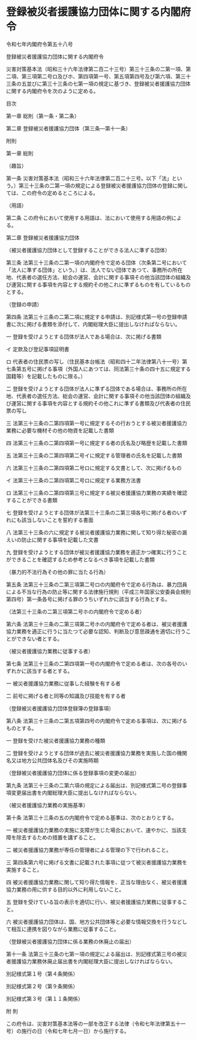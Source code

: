 # 登録被災者援護協力団体に関する内閣府令

令和七年内閣府令第五十八号

登録被災者援護協力団体に関する内閣府令

災害対策基本法（昭和三十六年法律第二百二十三号）第三十三条の二第一項、第二項、第三項第二号ロ及びホ、第四項第一号、第五項第四号及び第六項、第三十三条の五並びに第三十三条の七第一項の規定に基づき、登録被災者援護協力団体に関する内閣府令を次のように定める。

目次

第一章 総則（第一条・第二条）

第二章 登録被災者援護協力団体（第三条―第十一条）

附則

第一章 総則

（趣旨）

第一条 災害対策基本法（昭和三十六年法律第二百二十三号。以下「法」という。）第三十三条の二第一項の規定による登録被災者援護協力団体の登録に関しては、この府令の定めるところによる。

（用語）

第二条 この府令において使用する用語は、法において使用する用語の例による。

第二章 登録被災者援護協力団体

（被災者援護協力団体として登録することができる法人に準ずる団体）

第三条 法第三十三条の二第一項の内閣府令で定める団体（次条第二号において「法人に準ずる団体」という。）は、法人でない団体であつて、事務所の所在地、代表者の選任方法、総会の運営、会計に関する事項その他当該団体の組織及び運営に関する事項を内容とする規約その他これに準ずるものを有しているものとする。

（登録の申請）

第四条 法第三十三条の二第二項に規定する申請は、別記様式第一号の登録申請書に次に掲げる書類を添付して、内閣総理大臣に提出しなければならない。

一 登録を受けようとする団体が法人である場合は、次に掲げる書類

イ 定款及び登記事項証明書

ロ 代表者の住民票の写し（住民基本台帳法（昭和四十二年法律第八十一号）第七条第五号に掲げる事項（外国人にあつては、同法第三十条の四十五に規定する国籍等）を記載したものに限る。）

二 登録を受けようとする団体が法人に準ずる団体である場合は、事務所の所在地、代表者の選任方法、総会の運営、会計に関する事項その他当該団体の組織及び運営に関する事項を内容とする規約その他これに準ずる書類及び代表者の住民票の写し

三 法第三十三条の二第四項第一号に規定するその行おうとする被災者援護協力業務に必要な機材その他の物資を記載した書類

四 法第三十三条の二第四項第一号に規定する者の氏名及び略歴を記載した書類

五 法第三十三条の二第四項第二号イに規定する管理者の氏名を記載した書類

六 法第三十三条の二第四項第二号ロに規定する文書として、次に掲げるもの

イ 法第三十三条の二第四項第二号ロに規定する業務方法書

ロ 法第三十三条の二第四項第三号に規定する被災者援護協力業務の実績を確認することができる書類

七 登録を受けようとする団体が法第三十三条の二第三項各号に掲げる者のいずれにも該当しないことを誓約する書面

八 法第三十三条の六に規定する被災者援護協力業務に関して知り得た秘密の漏えいの防止に関する事項を記載した文書

九 登録を受けようとする団体が被災者援護協力業務を適正かつ確実に行うことができることを確認するため参考となるべき事項を記載した書類

（暴力的不法行為その他の罪に当たる行為）

第五条 法第三十三条の二第三項第二号ロの内閣府令で定める行為は、暴力団員による不当な行為の防止等に関する法律施行規則（平成三年国家公安委員会規則第四号）第一条各号に掲げる罪のうちいずれかに該当する行為とする。

（法第三十三条の二第三項第二号ホの内閣府令で定める者）

第六条 法第三十三条の二第三項第二号ホの内閣府令で定める者は、被災者援護協力業務を適正に行うに当たつて必要な認知、判断及び意思疎通を適切に行うことができない者とする。

（被災者援護協力業務に従事する者）

第七条 法第三十三条の二第四項第一号の内閣府令で定める者は、次の各号のいずれかに該当する者とする。

一 被災者援護協力業務に従事した経験を有する者

二 前号に掲げる者と同等の知識及び技能を有する者

（登録被災者援護協力団体登録簿の登録事項）

第八条 法第三十三条の二第五項第四号の内閣府令で定める事項は、次に掲げるものとする。

一 登録を受けた被災者援護協力業務の種類

二 登録を受けようとする団体が過去に被災者援護協力業務を実施した国の機関名又は地方公共団体名及びその実施時期

（登録被災者援護協力団体に係る登録事項の変更の届出）

第九条 法第三十三条の二第六項の規定による届出は、別記様式第二号の登録事項変更届出書を内閣総理大臣に提出しなければならない。

（被災者援護協力業務の実施基準）

第十条 法第三十三条の五の内閣府令で定める基準は、次のとおりとする。

一 被災者援護協力業務の実施に支障が生じた場合において、速やかに、当該支障を除去するための措置を講ずること。

二 被災者援護協力業務が専任の管理者による管理の下で行われること。

三 第四条第六号に掲げる文書に記載された事項に従つて被災者援護協力業務を実施すること。

四 被災者援護協力業務に関して知り得た情報を、正当な理由なく、被災者援護協力業務の用に供する目的以外に利用しないこと。

五 登録を受けている旨の表示を適切に行い、被災者援護協力業務に従事すること。

六 被災者援護協力団体は、国、地方公共団体等と必要な情報交換を行うなどして相互に連携を図りながら業務に従事すること。

（登録被災者援護協力団体に係る業務の休廃止の届出）

第十一条 法第三十三条の七第一項の規定による届出は、別記様式第三号の被災者援護協力業務休廃止届出書を内閣総理大臣に提出しなければならない。

別記様式第１号（第４条関係）

[](/./pict/2FH00000078730.pdf)

別記様式第２号（第９条関係）

[](/./pict/2FH00000078731.pdf)

別記様式第３号（第１１条関係）

[](/./pict/2FH00000078732.pdf)

附 則

この府令は、災害対策基本法等の一部を改正する法律（令和七年法律第五十一号）の施行の日（令和七年七月一日）から施行する。
